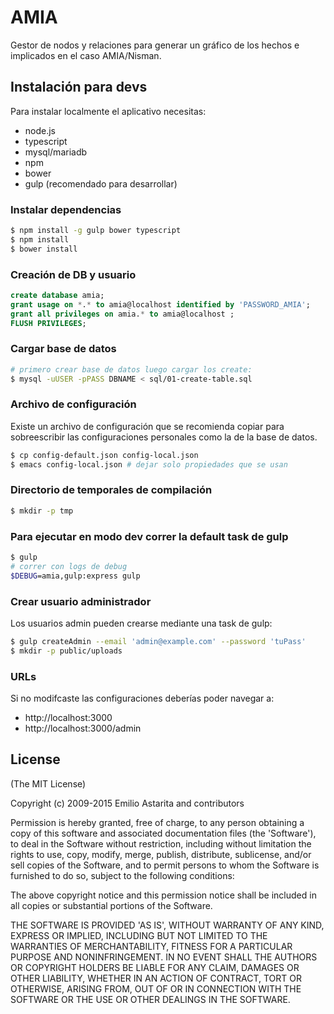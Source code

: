 # AMIA

Gestor de nodos y relaciones para generar un gráfico de los hechos e implicados
en el caso AMIA/Nisman.

## Instalación para devs

Para instalar localmente el aplicativo necesitas:

* node.js
* typescript
* mysql/mariadb
* npm
* bower
* gulp (recomendado para desarrollar)

### Instalar dependencias

```sh
$ npm install -g gulp bower typescript
$ npm install
$ bower install
```

### Creación de DB y usuario

```sql
create database amia;
grant usage on *.* to amia@localhost identified by 'PASSWORD_AMIA';
grant all privileges on amia.* to amia@localhost ;
FLUSH PRIVILEGES;
```

### Cargar base de datos

```sh
# primero crear base de datos luego cargar los create:
$ mysql -uUSER -pPASS DBNAME < sql/01-create-table.sql
```

### Archivo de configuración

Existe un archivo de configuración que se recomienda copiar para sobreescribir
las configuraciones personales como la de la base de datos.

```sh
$ cp config-default.json config-local.json
$ emacs config-local.json # dejar solo propiedades que se usan
```

### Directorio de temporales de compilación

```sh
$ mkdir -p tmp
```

### Para ejecutar en modo dev correr la default task de gulp

```sh
$ gulp
# correr con logs de debug
$DEBUG=amia,gulp:express gulp
```

### Crear usuario administrador

Los usuarios admin pueden crearse mediante una task de gulp:

```sh
$ gulp createAdmin --email 'admin@example.com' --password 'tuPass'
$ mkdir -p public/uploads
```
### URLs

Si no modifcaste las configuraciones deberías poder navegar a:

* http://localhost:3000
* http://localhost:3000/admin

## License

(The MIT License)

Copyright (c) 2009-2015 Emilio Astarita and contributors

Permission is hereby granted, free of charge, to any person obtaining a copy of
this software and associated documentation files (the 'Software'), to deal in
the Software without restriction, including without limitation the rights to
use, copy, modify, merge, publish, distribute, sublicense, and/or sell copies of
the Software, and to permit persons to whom the Software is furnished to do so,
subject to the following conditions:

The above copyright notice and this permission notice shall be included in all
copies or substantial portions of the Software.

THE SOFTWARE IS PROVIDED 'AS IS', WITHOUT WARRANTY OF ANY KIND, EXPRESS OR
IMPLIED, INCLUDING BUT NOT LIMITED TO THE WARRANTIES OF MERCHANTABILITY, FITNESS
FOR A PARTICULAR PURPOSE AND NONINFRINGEMENT. IN NO EVENT SHALL THE AUTHORS OR
COPYRIGHT HOLDERS BE LIABLE FOR ANY CLAIM, DAMAGES OR OTHER LIABILITY, WHETHER
IN AN ACTION OF CONTRACT, TORT OR OTHERWISE, ARISING FROM, OUT OF OR IN
CONNECTION WITH THE SOFTWARE OR THE USE OR OTHER DEALINGS IN THE SOFTWARE.
